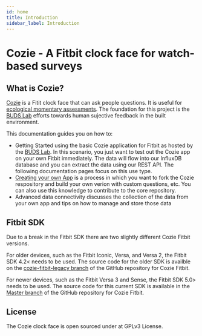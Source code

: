```yaml
---
id: home
title: Introduction
sidebar_label: Introduction
---
```


# Cozie - A Fitbit clock face for watch-based surveys  

## What is Cozie?

[Cozie](https://cozie.app/) is a Fitit clock face that can ask people questions. It is useful for [ecological momentary assessments](https://en.wikipedia.org/wiki/Experience_sampling_method). The foundation for this project is the [BUDS Lab](https://www.budslab.org/) efforts towards human sujective feedback in the built environment.

<!--
A selection of publications is available under http://www.cozie.app/docs/research
-->

This documentation guides you on how to:
- Getting Started using the basic Cozie application for Fitbit as hosted by the [BUDS Lab](https://www.budslab.org/). In this scenario, you just want to test out the Cozie app on your own Fitbit immediately. The data will flow into our InfluxDB database and you can extract the data using our REST API. The following documentation pages focus on this use type.
- [Creating your own App](Installation.md) is a process in which you want to fork the Cozie respository and build your own verion with custom questions, etc. You can also use this knowledge to contribute to the core repository.
- Advanced data connectivity discusses the collection of the data from your own app and tips on how to manage and store those data

## Fitbit SDK
Due to a break in the Fitbit SDK there are two slightly different Cozie Fitbit versions.

For older devices, such as the Fitbit Iconic, Versa, and Versa 2, the Fitbit SDK 4.2< needs to be used. The source code for the older SDK is availble on the [cozie-fitbit-legacy branch](https://github.com/cozie-app/cozie/tree/cozie-fitbit-legacy) of the GitHub repository for Cozie Fitbit.

For newer devices, such as the Fitbit Versa 3 and Sense, the Fitbit SDK 5.0> needs to be used. The source code for this current SDK is available in the [Master branch](https://github.com/cozie-app/cozie) of the GitHub repository for Cozie Fitbit.

## License

The Cozie clock face is open sourced under at GPLv3 License.


